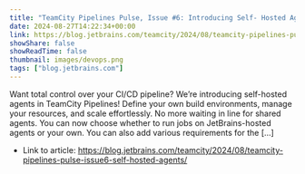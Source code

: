 ```yaml
---
title: "TeamCity Pipelines Pulse, Issue #6: Introducing Self- Hosted Agents"
date: 2024-08-27T14:22:34+00:00
link: https://blog.jetbrains.com/teamcity/2024/08/teamcity-pipelines-pulse-issue6-self-hosted-agents/
showShare: false
showReadTime: false
thumbnail: images/devops.png
tags: ["blog.jetbrains.com"]
---
```

Want total control over your CI/CD pipeline? We’re introducing self-hosted agents in TeamCity Pipelines! Define your own build environments, manage your resources, and scale effortlessly. No more waiting in line for shared agents. You can now choose whether to run jobs on JetBrains-hosted agents or your own. You can also add various requirements for the […]

- Link to article: https://blog.jetbrains.com/teamcity/2024/08/teamcity-pipelines-pulse-issue6-self-hosted-agents/